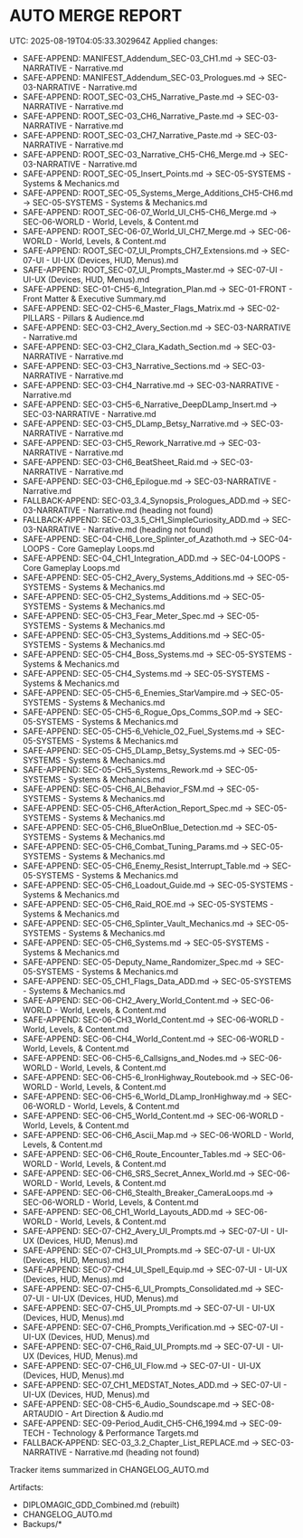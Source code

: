 AUTO MERGE REPORT
=================
UTC: 2025-08-19T04:05:33.302964Z
Applied changes:
- SAFE-APPEND: MANIFEST_Addendum_SEC-03_CH1.md → SEC-03-NARRATIVE - Narrative.md
- SAFE-APPEND: MANIFEST_Addendum_SEC-03_Prologues.md → SEC-03-NARRATIVE - Narrative.md
- SAFE-APPEND: ROOT_SEC-03_CH5_Narrative_Paste.md → SEC-03-NARRATIVE - Narrative.md
- SAFE-APPEND: ROOT_SEC-03_CH6_Narrative_Paste.md → SEC-03-NARRATIVE - Narrative.md
- SAFE-APPEND: ROOT_SEC-03_CH7_Narrative_Paste.md → SEC-03-NARRATIVE - Narrative.md
- SAFE-APPEND: ROOT_SEC-03_Narrative_CH5-CH6_Merge.md → SEC-03-NARRATIVE - Narrative.md
- SAFE-APPEND: ROOT_SEC-05_Insert_Points.md → SEC-05-SYSTEMS - Systems & Mechanics.md
- SAFE-APPEND: ROOT_SEC-05_Systems_Merge_Additions_CH5-CH6.md → SEC-05-SYSTEMS - Systems & Mechanics.md
- SAFE-APPEND: ROOT_SEC-06-07_World_UI_CH5-CH6_Merge.md → SEC-06-WORLD - World, Levels, & Content.md
- SAFE-APPEND: ROOT_SEC-06-07_World_UI_CH7_Merge.md → SEC-06-WORLD - World, Levels, & Content.md
- SAFE-APPEND: ROOT_SEC-07_UI_Prompts_CH7_Extensions.md → SEC-07-UI - UI-UX (Devices, HUD, Menus).md
- SAFE-APPEND: ROOT_SEC-07_UI_Prompts_Master.md → SEC-07-UI - UI-UX (Devices, HUD, Menus).md
- SAFE-APPEND: SEC-01-CH5-6_Integration_Plan.md → SEC-01-FRONT - Front Matter & Executive Summary.md
- SAFE-APPEND: SEC-02-CH5-6_Master_Flags_Matrix.md → SEC-02-PILLARS - Pillars & Audience.md
- SAFE-APPEND: SEC-03-CH2_Avery_Section.md → SEC-03-NARRATIVE - Narrative.md
- SAFE-APPEND: SEC-03-CH2_Clara_Kadath_Section.md → SEC-03-NARRATIVE - Narrative.md
- SAFE-APPEND: SEC-03-CH3_Narrative_Sections.md → SEC-03-NARRATIVE - Narrative.md
- SAFE-APPEND: SEC-03-CH4_Narrative.md → SEC-03-NARRATIVE - Narrative.md
- SAFE-APPEND: SEC-03-CH5-6_Narrative_DeepDLamp_Insert.md → SEC-03-NARRATIVE - Narrative.md
- SAFE-APPEND: SEC-03-CH5_DLamp_Betsy_Narrative.md → SEC-03-NARRATIVE - Narrative.md
- SAFE-APPEND: SEC-03-CH5_Rework_Narrative.md → SEC-03-NARRATIVE - Narrative.md
- SAFE-APPEND: SEC-03-CH6_BeatSheet_Raid.md → SEC-03-NARRATIVE - Narrative.md
- SAFE-APPEND: SEC-03-CH6_Epilogue.md → SEC-03-NARRATIVE - Narrative.md
- FALLBACK-APPEND: SEC-03_3.4_Synopsis_Prologues_ADD.md → SEC-03-NARRATIVE - Narrative.md (heading not found)
- FALLBACK-APPEND: SEC-03_3.5_CH1_SimpleCuriosity_ADD.md → SEC-03-NARRATIVE - Narrative.md (heading not found)
- SAFE-APPEND: SEC-04-CH6_Lore_Splinter_of_Azathoth.md → SEC-04-LOOPS - Core Gameplay Loops.md
- SAFE-APPEND: SEC-04_CH1_Integration_ADD.md → SEC-04-LOOPS - Core Gameplay Loops.md
- SAFE-APPEND: SEC-05-CH2_Avery_Systems_Additions.md → SEC-05-SYSTEMS - Systems & Mechanics.md
- SAFE-APPEND: SEC-05-CH2_Systems_Additions.md → SEC-05-SYSTEMS - Systems & Mechanics.md
- SAFE-APPEND: SEC-05-CH3_Fear_Meter_Spec.md → SEC-05-SYSTEMS - Systems & Mechanics.md
- SAFE-APPEND: SEC-05-CH3_Systems_Additions.md → SEC-05-SYSTEMS - Systems & Mechanics.md
- SAFE-APPEND: SEC-05-CH4_Boss_Systems.md → SEC-05-SYSTEMS - Systems & Mechanics.md
- SAFE-APPEND: SEC-05-CH4_Systems.md → SEC-05-SYSTEMS - Systems & Mechanics.md
- SAFE-APPEND: SEC-05-CH5-6_Enemies_StarVampire.md → SEC-05-SYSTEMS - Systems & Mechanics.md
- SAFE-APPEND: SEC-05-CH5-6_Rogue_Ops_Comms_SOP.md → SEC-05-SYSTEMS - Systems & Mechanics.md
- SAFE-APPEND: SEC-05-CH5-6_Vehicle_O2_Fuel_Systems.md → SEC-05-SYSTEMS - Systems & Mechanics.md
- SAFE-APPEND: SEC-05-CH5_DLamp_Betsy_Systems.md → SEC-05-SYSTEMS - Systems & Mechanics.md
- SAFE-APPEND: SEC-05-CH5_Systems_Rework.md → SEC-05-SYSTEMS - Systems & Mechanics.md
- SAFE-APPEND: SEC-05-CH6_AI_Behavior_FSM.md → SEC-05-SYSTEMS - Systems & Mechanics.md
- SAFE-APPEND: SEC-05-CH6_AfterAction_Report_Spec.md → SEC-05-SYSTEMS - Systems & Mechanics.md
- SAFE-APPEND: SEC-05-CH6_BlueOnBlue_Detection.md → SEC-05-SYSTEMS - Systems & Mechanics.md
- SAFE-APPEND: SEC-05-CH6_Combat_Tuning_Params.md → SEC-05-SYSTEMS - Systems & Mechanics.md
- SAFE-APPEND: SEC-05-CH6_Enemy_Resist_Interrupt_Table.md → SEC-05-SYSTEMS - Systems & Mechanics.md
- SAFE-APPEND: SEC-05-CH6_Loadout_Guide.md → SEC-05-SYSTEMS - Systems & Mechanics.md
- SAFE-APPEND: SEC-05-CH6_Raid_ROE.md → SEC-05-SYSTEMS - Systems & Mechanics.md
- SAFE-APPEND: SEC-05-CH6_Splinter_Vault_Mechanics.md → SEC-05-SYSTEMS - Systems & Mechanics.md
- SAFE-APPEND: SEC-05-CH6_Systems.md → SEC-05-SYSTEMS - Systems & Mechanics.md
- SAFE-APPEND: SEC-05-Deputy_Name_Randomizer_Spec.md → SEC-05-SYSTEMS - Systems & Mechanics.md
- SAFE-APPEND: SEC-05_CH1_Flags_Data_ADD.md → SEC-05-SYSTEMS - Systems & Mechanics.md
- SAFE-APPEND: SEC-06-CH2_Avery_World_Content.md → SEC-06-WORLD - World, Levels, & Content.md
- SAFE-APPEND: SEC-06-CH3_World_Content.md → SEC-06-WORLD - World, Levels, & Content.md
- SAFE-APPEND: SEC-06-CH4_World_Content.md → SEC-06-WORLD - World, Levels, & Content.md
- SAFE-APPEND: SEC-06-CH5-6_Callsigns_and_Nodes.md → SEC-06-WORLD - World, Levels, & Content.md
- SAFE-APPEND: SEC-06-CH5-6_IronHighway_Routebook.md → SEC-06-WORLD - World, Levels, & Content.md
- SAFE-APPEND: SEC-06-CH5-6_World_DLamp_IronHighway.md → SEC-06-WORLD - World, Levels, & Content.md
- SAFE-APPEND: SEC-06-CH5_World_Content.md → SEC-06-WORLD - World, Levels, & Content.md
- SAFE-APPEND: SEC-06-CH6_Ascii_Map.md → SEC-06-WORLD - World, Levels, & Content.md
- SAFE-APPEND: SEC-06-CH6_Route_Encounter_Tables.md → SEC-06-WORLD - World, Levels, & Content.md
- SAFE-APPEND: SEC-06-CH6_SRS_Secret_Annex_World.md → SEC-06-WORLD - World, Levels, & Content.md
- SAFE-APPEND: SEC-06-CH6_Stealth_Breaker_CameraLoops.md → SEC-06-WORLD - World, Levels, & Content.md
- SAFE-APPEND: SEC-06_CH1_World_Layouts_ADD.md → SEC-06-WORLD - World, Levels, & Content.md
- SAFE-APPEND: SEC-07-CH2_Avery_UI_Prompts.md → SEC-07-UI - UI-UX (Devices, HUD, Menus).md
- SAFE-APPEND: SEC-07-CH3_UI_Prompts.md → SEC-07-UI - UI-UX (Devices, HUD, Menus).md
- SAFE-APPEND: SEC-07-CH4_UI_Spell_Equip.md → SEC-07-UI - UI-UX (Devices, HUD, Menus).md
- SAFE-APPEND: SEC-07-CH5-6_UI_Prompts_Consolidated.md → SEC-07-UI - UI-UX (Devices, HUD, Menus).md
- SAFE-APPEND: SEC-07-CH5_UI_Prompts.md → SEC-07-UI - UI-UX (Devices, HUD, Menus).md
- SAFE-APPEND: SEC-07-CH6_Prompts_Verification.md → SEC-07-UI - UI-UX (Devices, HUD, Menus).md
- SAFE-APPEND: SEC-07-CH6_Raid_UI_Prompts.md → SEC-07-UI - UI-UX (Devices, HUD, Menus).md
- SAFE-APPEND: SEC-07-CH6_UI_Flow.md → SEC-07-UI - UI-UX (Devices, HUD, Menus).md
- SAFE-APPEND: SEC-07_CH1_MEDSTAT_Notes_ADD.md → SEC-07-UI - UI-UX (Devices, HUD, Menus).md
- SAFE-APPEND: SEC-08-CH5-6_Audio_Soundscape.md → SEC-08-ARTAUDIO - Art Direction & Audio.md
- SAFE-APPEND: SEC-09-Period_Audit_CH5-CH6_1994.md → SEC-09-TECH - Technology & Performance Targets.md
- FALLBACK-APPEND: SEC-03_3.2_Chapter_List_REPLACE.md → SEC-03-NARRATIVE - Narrative.md (heading not found)

Tracker items summarized in CHANGELOG_AUTO.md

Artifacts:
- DIPLOMAGIC_GDD_Combined.md (rebuilt)
- CHANGELOG_AUTO.md
- Backups/*
